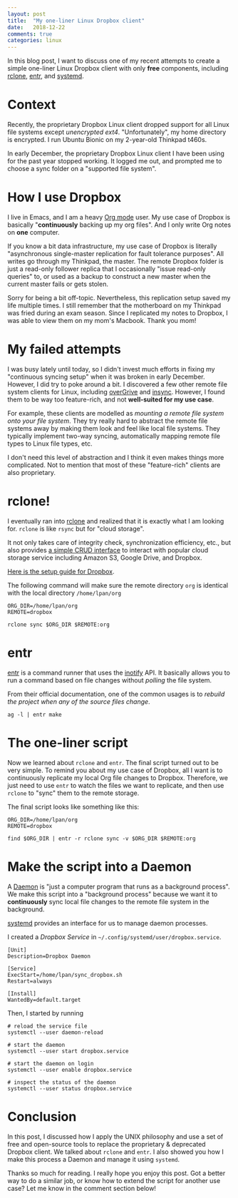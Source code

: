 ```yaml
---
layout: post
title:  "My one-liner Linux Dropbox client"
date:   2018-12-22
comments: true
categories: linux
---
```


In this blog post, I want to discuss one of my recent attempts to create a
simple one-liner Linux Dropbox client with only **free** components, including
[rclone](https://rclone.org/), [entr](http://eradman.com/entrproject/), and
[systemd](https://www.freedesktop.org/wiki/Software/systemd/).

# Context

Recently, the proprietary Dropbox Linux client dropped support for all Linux
file systems except *unencrypted ext4*. "Unfortunately", my home directory is
encrypted. I run Ubuntu Bionic on my 2-year-old Thinkpad t460s.

In early December, the proprietary Dropbox Linux client I have been using for
the past year stopped working. It logged me out, and prompted me to choose a
sync folder on a "supported file system".

# How I use Dropbox

I live in Emacs, and I am a heavy [Org mode](https://orgmode.org/) user. My use
case of Dropbox is basically "**continuously** backing up my org files". And I
only write Org notes on **one** computer.

If you know a bit data infrastructure, my use case of Dropbox is literally
"asynchronous single-master replication for fault tolerance purposes". All
writes go through my Thinkpad, the master. The remote Dropbox folder is just a
read-only follower replica that I occasionally "issue read-only queries" to, or
used as a backup to construct a new master when the current master fails or gets
stolen.

Sorry for being a bit off-topic. Nevertheless, this replication setup saved my
life multiple times. I still remember that the motherboard on my Thinkpad was
fried during an exam season. Since I replicated my notes to Dropbox, I was able
to view them on my mom's Macbook. Thank you mom!

# My failed attempts

I was busy lately until today, so I didn't invest much efforts in fixing my
"continuous syncing setup" when it was broken in early December. However, I did
try to poke around a bit. I discovered a few other remote file system clients
for Linux, including [overGrive](https://www.thefanclub.co.za/overgrive) and
[insync](https://www.insynchq.com/). However, I found them to be way too
feature-rich, and not **well-suited for my use case**.

For example, these clients are modelled as *mounting a remote file system onto
your file system*. They try really hard to abstract the remote file systems away
by making them look and feel like local file systems. They typically implement
two-way syncing, automatically mapping remote file types to Linux file types,
etc.

I don't need this level of abstraction and I think it even makes things more
complicated. Not to mention that most of these "feature-rich" clients are also
proprietary.

# rclone!

I eventually ran into [rclone](https://rclone.org/) and realized that it is
exactly what I am looking for. `rclone` is like `rsync` but for "cloud storage".

It not only takes care of integrity check, synchronization efficiency, etc., but also
provides [a simple CRUD
interface](https://github.com/ncw/rclone/blob/6b1f915ebccdf232cb128540ba67098b754282d6/fs/fs.go#L210-L244)
to interact with popular cloud storage service including Amazon S3, Google
Drive, and Dropbox.

[Here is the setup guide for Dropbox](https://rclone.org/dropbox/).

The following command will make sure the remote directory `org` is identical
with the local directory `/home/lpan/org`

```
ORG_DIR=/home/lpan/org
REMOTE=dropbox

rclone sync $ORG_DIR $REMOTE:org
```

# entr

[entr](http://eradman.com/entrproject/) is a command runner that uses the
[inotify](http://man.he.net/?section=all&topic=inotify) API. It basically allows
you to run a command based on file changes without *polling* the file system.

From their official documentation, one of the common usages is to *rebuild the
project when any of the source files change*.

```
ag -l | entr make
```

# The one-liner script

Now we learned about `rclone` and `entr`. The final script turned out to be very
simple. To remind you about my use case of Dropbox, all I want is to
continuously replicate my local Org file changes to Dropbox. Therefore, we just
need to use `entr` to watch the files we want to replicate, and then use
`rclone` to "sync" them to the remote storage.

The final script looks like something like this:

```
ORG_DIR=/home/lpan/org
REMOTE=dropbox

find $ORG_DIR | entr -r rclone sync -v $ORG_DIR $REMOTE:org
```

# Make the script into a Daemon

A [Daemon](https://en.wikipedia.org/wiki/Daemon_(computing)) is "just a computer
program that runs as a background process". We make this script into a
"background process" because we want it to **continuously** sync local file
changes to the remote file system in the background.

[systemd](https://www.freedesktop.org/wiki/Software/systemd/) provides an
interface for us to manage daemon processes.

I created a *Dropbox Service* in `~/.config/systemd/user/dropbox.service`.

```
[Unit]
Description=Dropbox Daemon

[Service]
ExecStart=/home/lpan/sync_dropbox.sh
Restart=always

[Install]
WantedBy=default.target
```

Then, I started by running

```
# reload the service file
systemctl --user daemon-reload

# start the daemon
systemctl --user start dropbox.service

# start the daemon on login
systemctl --user enable dropbox.service

# inspect the status of the daemon
systemctl --user status dropbox.service
```

# Conclusion

In this post, I discussed how I apply the UNIX philosophy and use a set of free
and open-source tools to replace the proprietary & deprecated Dropbox client. We
talked about `rclone` and `entr`. I also showed you how I make this process a
Daemon and manage it using `systemd`.

Thanks so much for reading. I really hope you enjoy this post. Got a better way
to do a similar job, or know how to extend the script for another use case? Let
me know in the comment section below!
